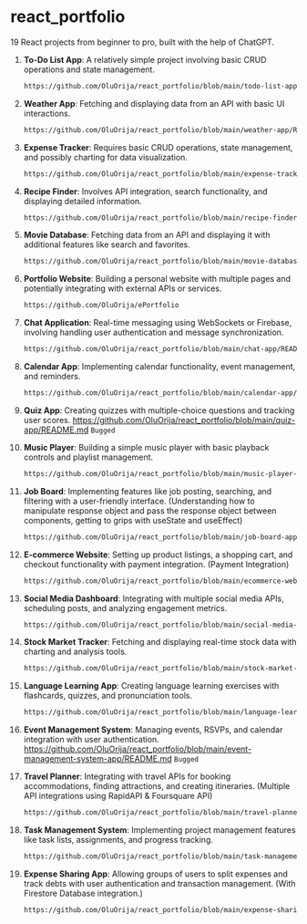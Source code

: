 # react_portfolio
19 React projects from beginner to pro, built with the help of ChatGPT.

1. **To-Do List App**: A relatively simple project involving basic CRUD operations and state management.
    ```bash
    https://github.com/OluOrija/react_portfolio/blob/main/todo-list-app/README.md
    ```

2. **Weather App**: Fetching and displaying data from an API with basic UI interactions.
    ```bash
    https://github.com/OluOrija/react_portfolio/blob/main/weather-app/README.md
    ```

3. **Expense Tracker**: Requires basic CRUD operations, state management, and possibly charting for data visualization.
    ```bash
    https://github.com/OluOrija/react_portfolio/blob/main/expense-tracker-app/README.md
    ```

4. **Recipe Finder**: Involves API integration, search functionality, and displaying detailed information.
    ```bash
    https://github.com/OluOrija/react_portfolio/blob/main/recipe-finder-app/README.md
    ```

5. **Movie Database**: Fetching data from an API and displaying it with additional features like search and favorites.
    ```bash
    https://github.com/OluOrija/react_portfolio/blob/main/movie-database-app/README.md
    ```

6. **Portfolio Website**: Building a personal website with multiple pages and potentially integrating with external APIs or services.
    ```bash
    https://github.com/OluOrija/ePortfolio
    ```

7. **Chat Application**: Real-time messaging using WebSockets or Firebase, involving handling user authentication and message synchronization.
    ```bash
    https://github.com/OluOrija/react_portfolio/blob/main/chat-app/README.md
    ```

8. **Calendar App**: Implementing calendar functionality, event management, and reminders.
    ```bash
    https://github.com/OluOrija/react_portfolio/blob/main/calendar-app/README.md
    ```

9. **Quiz App**: Creating quizzes with multiple-choice questions and tracking user scores.
    https://github.com/OluOrija/react_portfolio/blob/main/quiz-app/README.md
    ```Bugged```

10. **Music Player**: Building a simple music player with basic playback controls and playlist management.
    ```bash
    https://github.com/OluOrija/react_portfolio/blob/main/music-player-app/README.md
    ```

11. **Job Board**: Implementing features like job posting, searching, and filtering with a user-friendly interface. (Understanding how to manipulate response object and pass the response object between components, getting to grips with useState and useEffect)
    ```bash
    https://github.com/OluOrija/react_portfolio/blob/main/job-board-app/README.md
    ```

12. **E-commerce Website**: Setting up product listings, a shopping cart, and checkout functionality with payment integration. (Payment Integration)
    ```bash
    https://github.com/OluOrija/react_portfolio/blob/main/ecommerce-website-app/README.md
    ```

13. **Social Media Dashboard**: Integrating with multiple social media APIs, scheduling posts, and analyzing engagement metrics.
    ```bash
    https://github.com/OluOrija/react_portfolio/blob/main/social-media-dashboard-app/README.md
    ```

14. **Stock Market Tracker**: Fetching and displaying real-time stock data with charting and analysis tools.
    ```bash
    https://github.com/OluOrija/react_portfolio/blob/main/stock-market-tracker-app/README.md
    ```

15. **Language Learning App**: Creating language learning exercises with flashcards, quizzes, and pronunciation tools.
    ```bash
    https://github.com/OluOrija/react_portfolio/blob/main/language-learning-app/README.md
    ```

16. **Event Management System**: Managing events, RSVPs, and calendar integration with user authentication.
    https://github.com/OluOrija/react_portfolio/blob/main/event-management-system-app/README.md
    ```Bugged```

17. **Travel Planner**: Integrating with travel APIs for booking accommodations, finding attractions, and creating itineraries. (Multiple API integrations using RapidAPI & Foursquare API)
    ```bash
    https://github.com/OluOrija/react_portfolio/blob/main/travel-planner-app/README.md
    ```
    

18. **Task Management System**: Implementing project management features like task lists, assignments, and progress tracking.
    ```bash
    https://github.com/OluOrija/react_portfolio/blob/main/task-management-system-app/README.md
    ```

19. **Expense Sharing App**: Allowing groups of users to split expenses and track debts with user authentication and transaction management. (With Firestore Database integration.)
    ```bash
    https://github.com/OluOrija/react_portfolio/blob/main/expense-sharing-app/README.md
    ```